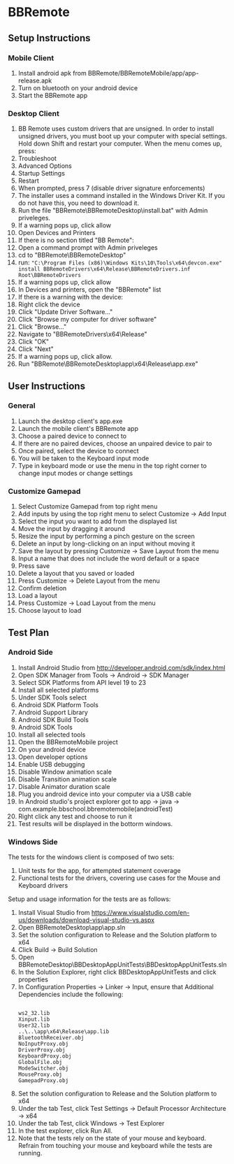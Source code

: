 # BBRemote

## Setup Instructions

### Mobile Client

1. Install android apk from BBRemote/BBRemoteMobile/app/app-release.apk
2. Turn on bluetooth on your android device
3. Start the BBRemote app

### Desktop Client

1. BB Remote uses custom drivers that are unsigned. In order to install unsigned drivers, you must boot up your computer with special settings. Hold down Shift and restart your computer. When the menu comes up, press:
  1. Troubleshoot
  2. Advanced Options
  3. Startup Settings
  4. Restart
2. When prompted, press 7 (disable driver signature enforcements)
3. The installer uses a command installed in the Windows Driver Kit. If you do not have this, you need to download it.
4. Run the file "BBRemote\BBRemoteDesktop\install.bat" with Admin priveleges.
5. If a warning pops up, click allow
6. Open Devices and Printers
7. If there is no section titled "BB Remote":
  1. Open a command prompt with Admin priveleges
  2. cd to "BBRemote\BBRemoteDesktop"
  3. run: 
``` "C:\Program Files (x86)\Windows Kits\10\Tools\x64\devcon.exe" install BBRemoteDrivers\x64\Release\BBRemoteDrivers.inf Root\BBRemoteDrivers ```
  4. If a warning pops up, click allow
8. In Devices and printers, open the "BBRemote" list
9. If there is a warning with the device:
  1. Right click the device
  2. Click "Update Driver Software..."
  3. Click "Browse my computer for driver software"
  4. Click "Browse..."
  5. Navigate to "BBRemoteDrivers\x64\Release"
  6. Click "OK"
  7. Click "Next"
  8. If a warning pops up, click allow.
10. Run "BBRemote\BBRemoteDesktop\app\x64\Release\app.exe"

## User Instructions

### General

1. Launch the desktop client's app.exe
2. Launch the mobile client's BBRemote app
3. Choose a paired device to connect to
  1. If there are no paired devices, choose an unpaired device to pair to
  2. Once paired, select the device to connect
4. You will be taken to the Keyboard input mode
5. Type in keyboard mode or use the menu in the top right corner to change input modes or change settings

### Customize Gamepad

1. Select Customize Gamepad from top right menu
2. Add inputs by using the top right menu to select Customize -> Add Input
3. Select the input you want to add from the displayed list
4. Move the input by dragging it around
5. Resize the input by performing a pinch gesture on the screen
6. Delete an input by long-clicking on an input without moving it
7. Save the layout by pressing Customize -> Save Layout from the menu
  1. Input a name that does not include the word default or a space
  2. Press save
8. Delete a layout that you saved or loaded 
  1. Press Customize -> Delete Layout from the menu
  2. Confirm deletion
9. Load a layout
  1. Press Customize -> Load Layout from the menu
  2. Choose layout to load

## Test Plan

### Android Side

1. Install Android Studio from http://developer.android.com/sdk/index.html
2. Open SDK Manager from Tools -> Android -> SDK Manager
3. Select SDK Platforms from API level 19 to 23
4. Install all selected platforms
5. Under SDK Tools select
  1. Android SDK Platform Tools
  2. Android Support Library
  3. Android SDK Build Tools
  4. Android SDK Tools
6. Install all selected tools
7. Open the BBRemoteMobile project
8. On your android device
  1. Open developer options
  2. Enable USB debugging
  3. Disable Window animation scale
  4. Disable Transition animation scale
  5. Disable Animator duration scale
9. Plug you android device into your computer via a USB cable
10. In Android studio's project explorer got to app -> java -> com.example.bbschool.bbremotemobile(androidTest)
11. Right click any test and choose to run it
12. Test results will be displayed in the bottorm windows.

### Windows Side

The tests for the windows client is composed of two sets:
1. Unit tests for the app, for attempted statement coverage
2. Functional tests for the drivers, covering use cases for the Mouse and Keyboard drivers

Setup and usage information for the tests are as follows:

1. Install Visual Studio from https://www.visualstudio.com/en-us/downloads/download-visual-studio-vs.aspx
2. Open BBRemoteDesktop\app\app.sln
3. Set the solution configuration to Release and the Solution platform to x64
4. Click Build -> Build Solution
5. Open BBRemoteDesktop\BBDesktopAppUnitTests\BBDesktopAppUnitTests.sln
6. In the Solution Explorer, right click BBDesktopAppUnitTests and click properties
7. In Configuration Properties -> Linker -> Input, ensure that Additional Dependencies include the following:
    ```
    
    ws2_32.lib
    Xinput.lib
    User32.lib
    ..\..\app\x64\Release\app.lib
    BluetoothReceiver.obj
    NoInputProxy.obj
    DriverProxy.obj
    KeyboardProxy.obj
    GlobalFile.obj
    ModeSwitcher.obj
    MouseProxy.obj
    GamepadProxy.obj
    ```
8. Set the solution configuration to Release and the Solution platform to x64
9. Under the tab Test, click Test Settings -> Default Processor Architecture -> x64
10. Under the tab Test, click Windows -> Test Explorer
11. In the test explorer, click Run All.
  1. Note that the tests rely on the state of your mouse and keyboard. Refrain from touching your mouse and keyboard while the tests are running.
